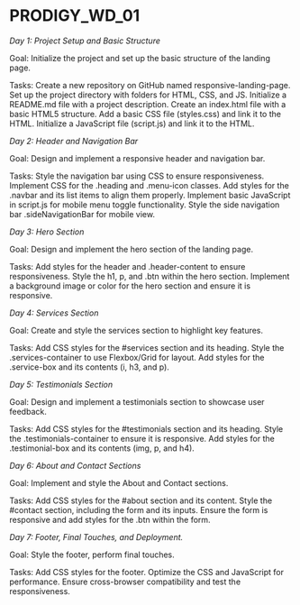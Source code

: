 # PRODIGY_WD_01
_Day 1: Project Setup and Basic Structure_

Goal: Initialize the project and set up the basic structure of the landing page.

Tasks:
Create a new repository on GitHub named responsive-landing-page.
Set up the project directory with folders for HTML, CSS, and JS.
Initialize a README.md file with a project description.
Create an index.html file with a basic HTML5 structure.
Add a basic CSS file (styles.css) and link it to the HTML.
Initialize a JavaScript file (script.js) and link it to the HTML.

_Day 2: Header and Navigation Bar_

Goal: Design and implement a responsive header and navigation bar.

Tasks:
Style the navigation bar using CSS to ensure responsiveness.
Implement CSS for the .heading and .menu-icon classes.
Add styles for the .navbar and its list items to align them properly.
Implement basic JavaScript in script.js for mobile menu toggle functionality.
Style the side navigation bar .sideNavigationBar for mobile view.

_Day 3: Hero Section_

Goal: Design and implement the hero section of the landing page.

Tasks:
Add styles for the header and .header-content to ensure responsiveness.
Style the h1, p, and .btn within the hero section.
Implement a background image or color for the hero section and ensure it is responsive.

_Day 4: Services Section_

Goal: Create and style the services section to highlight key features.

Tasks:
Add CSS styles for the #services section and its heading.
Style the .services-container to use Flexbox/Grid for layout.
Add styles for the .service-box and its contents (i, h3, and p).

_Day 5: Testimonials Section_

Goal: Design and implement a testimonials section to showcase user feedback.

Tasks:
Add CSS styles for the #testimonials section and its heading.
Style the .testimonials-container to ensure it is responsive.
Add styles for the .testimonial-box and its contents (img, p, and h4).

_Day 6: About and Contact Sections_

Goal: Implement and style the About and Contact sections.

Tasks:
Add CSS styles for the #about section and its content.
Style the #contact section, including the form and its inputs.
Ensure the form is responsive and add styles for the .btn within the form.

_Day 7: Footer, Final Touches, and Deployment._

Goal: Style the footer, perform final touches.

Tasks:
Add CSS styles for the footer.
Optimize the CSS and JavaScript for performance.
Ensure cross-browser compatibility and test the responsiveness.
